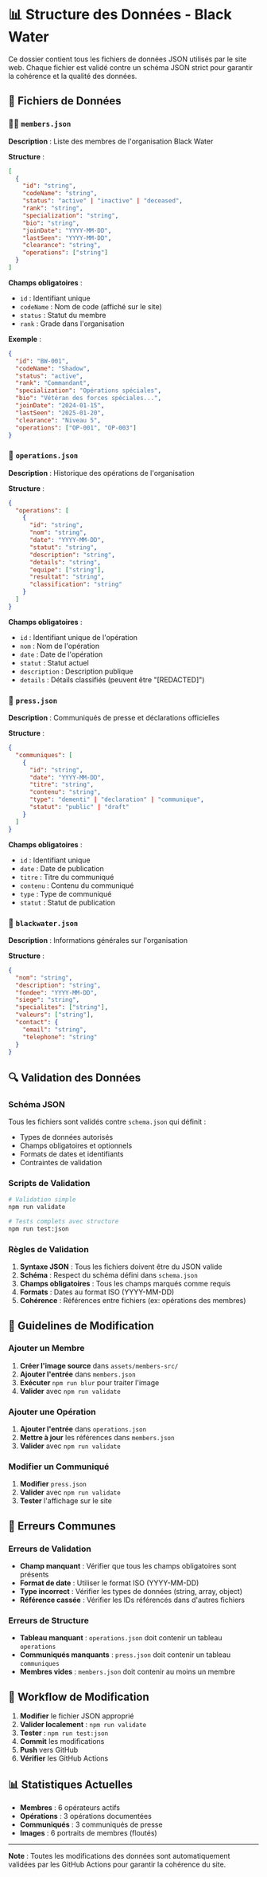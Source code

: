 # 📊 Structure des Données - Black Water

Ce dossier contient tous les fichiers de données JSON utilisés par le site web. Chaque fichier est validé contre un schéma JSON strict pour garantir la cohérence et la qualité des données.

## 📁 Fichiers de Données

### 🧑‍💼 `members.json`

**Description** : Liste des membres de l'organisation Black Water

**Structure** :

```json
[
  {
    "id": "string",
    "codeName": "string",
    "status": "active" | "inactive" | "deceased",
    "rank": "string",
    "specialization": "string",
    "bio": "string",
    "joinDate": "YYYY-MM-DD",
    "lastSeen": "YYYY-MM-DD",
    "clearance": "string",
    "operations": ["string"]
  }
]
```

**Champs obligatoires** :

- `id` : Identifiant unique
- `codeName` : Nom de code (affiché sur le site)
- `status` : Statut du membre
- `rank` : Grade dans l'organisation

**Exemple** :

```json
{
  "id": "BW-001",
  "codeName": "Shadow",
  "status": "active",
  "rank": "Commandant",
  "specialization": "Opérations spéciales",
  "bio": "Vétéran des forces spéciales...",
  "joinDate": "2024-01-15",
  "lastSeen": "2025-01-20",
  "clearance": "Niveau 5",
  "operations": ["OP-001", "OP-003"]
}
```

### 🎯 `operations.json`

**Description** : Historique des opérations de l'organisation

**Structure** :

```json
{
  "operations": [
    {
      "id": "string",
      "nom": "string",
      "date": "YYYY-MM-DD",
      "statut": "string",
      "description": "string",
      "details": "string",
      "equipe": ["string"],
      "resultat": "string",
      "classification": "string"
    }
  ]
}
```

**Champs obligatoires** :

- `id` : Identifiant unique de l'opération
- `nom` : Nom de l'opération
- `date` : Date de l'opération
- `statut` : Statut actuel
- `description` : Description publique
- `details` : Détails classifiés (peuvent être "[REDACTED]")

### 📰 `press.json`

**Description** : Communiqués de presse et déclarations officielles

**Structure** :

```json
{
  "communiques": [
    {
      "id": "string",
      "date": "YYYY-MM-DD",
      "titre": "string",
      "contenu": "string",
      "type": "dementi" | "declaration" | "communique",
      "statut": "public" | "draft"
    }
  ]
}
```

**Champs obligatoires** :

- `id` : Identifiant unique
- `date` : Date de publication
- `titre` : Titre du communiqué
- `contenu` : Contenu du communiqué
- `type` : Type de communiqué
- `statut` : Statut de publication

### 🏢 `blackwater.json`

**Description** : Informations générales sur l'organisation

**Structure** :

```json
{
  "nom": "string",
  "description": "string",
  "fondee": "YYYY-MM-DD",
  "siege": "string",
  "specialites": ["string"],
  "valeurs": ["string"],
  "contact": {
    "email": "string",
    "telephone": "string"
  }
}
```

## 🔍 Validation des Données

### Schéma JSON

Tous les fichiers sont validés contre `schema.json` qui définit :

- Types de données autorisés
- Champs obligatoires et optionnels
- Formats de dates et identifiants
- Contraintes de validation

### Scripts de Validation

```bash
# Validation simple
npm run validate

# Tests complets avec structure
npm run test:json
```

### Règles de Validation

1. **Syntaxe JSON** : Tous les fichiers doivent être du JSON valide
2. **Schéma** : Respect du schéma défini dans `schema.json`
3. **Champs obligatoires** : Tous les champs marqués comme requis
4. **Formats** : Dates au format ISO (YYYY-MM-DD)
5. **Cohérence** : Références entre fichiers (ex: opérations des membres)

## 📝 Guidelines de Modification

### Ajouter un Membre

1. **Créer l'image source** dans `assets/members-src/`
2. **Ajouter l'entrée** dans `members.json`
3. **Exécuter** `npm run blur` pour traiter l'image
4. **Valider** avec `npm run validate`

### Ajouter une Opération

1. **Ajouter l'entrée** dans `operations.json`
2. **Mettre à jour** les références dans `members.json`
3. **Valider** avec `npm run validate`

### Modifier un Communiqué

1. **Modifier** `press.json`
2. **Valider** avec `npm run validate`
3. **Tester** l'affichage sur le site

## 🚨 Erreurs Communes

### Erreurs de Validation

- **Champ manquant** : Vérifier que tous les champs obligatoires sont présents
- **Format de date** : Utiliser le format ISO (YYYY-MM-DD)
- **Type incorrect** : Vérifier les types de données (string, array, object)
- **Référence cassée** : Vérifier les IDs référencés dans d'autres fichiers

### Erreurs de Structure

- **Tableau manquant** : `operations.json` doit contenir un tableau `operations`
- **Communiqués manquants** : `press.json` doit contenir un tableau `communiques`
- **Membres vides** : `members.json` doit contenir au moins un membre

## 🔄 Workflow de Modification

1. **Modifier** le fichier JSON approprié
2. **Valider localement** : `npm run validate`
3. **Tester** : `npm run test:json`
4. **Commit** les modifications
5. **Push** vers GitHub
6. **Vérifier** les GitHub Actions

## 📊 Statistiques Actuelles

- **Membres** : 6 opérateurs actifs
- **Opérations** : 3 opérations documentées
- **Communiqués** : 3 communiqués de presse
- **Images** : 6 portraits de membres (floutés)

---

**Note** : Toutes les modifications des données sont automatiquement validées par les GitHub Actions pour garantir la cohérence du site.
